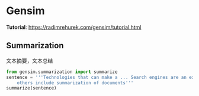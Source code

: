 # Gensim

**Tutorial**: <https://radimrehurek.com/gensim/tutorial.html>




## Summarization

文本摘要，文本总结

```python
from gensim.summarization import summarize
sentence = '''Technologies that can make a ... Search engines are an example; 
    others include summarization of documents'''
summarize(sentence)
```
